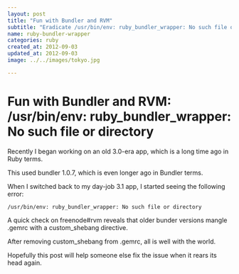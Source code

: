 ```yaml
---
layout: post
title: "Fun with Bundler and RVM"
subtitle: "Eradicate /usr/bin/env: ruby_bundler_wrapper: No such file or directory"
name: ruby-bundler-wrapper
categories: ruby
created_at: 2012-09-03
updated_at: 2012-09-03
image: ../../images/tokyo.jpg

---
```

Fun with Bundler and RVM: /usr/bin/env: ruby_bundler_wrapper: No such file or directory
=====

Recently I began working on an old 3.0-era app, which is a long time ago in Ruby terms.

This used bundler 1.0.7, which is even longer ago in Bundler terms.

When I switched back to my day-job 3.1 app, I started seeing the following error:

    /usr/bin/env: ruby_bundler_wrapper: No such file or directory

A quick check on freenode#rvm reveals that older bunder versions mangle .gemrc with a custom_shebang directive.

After removing custom_shebang from .gemrc, all is well with the world.

Hopefully this post will help someone else fix the issue when it rears its head again.
